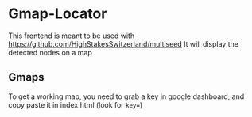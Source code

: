 # Gmap-Locator

This frontend is meant to be used with https://github.com/HighStakesSwitzerland/multiseed
It will display the detected nodes on a map

## Gmaps
To get a working map, you need to grab a key in google dashboard, and copy paste it in index.html (look for `key=`)

